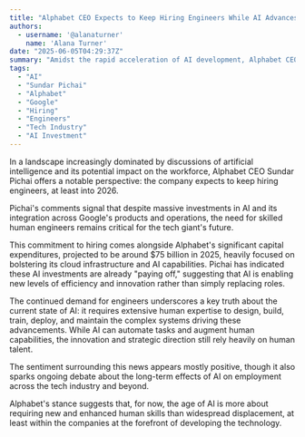 ```yaml
---
title: "Alphabet CEO Expects to Keep Hiring Engineers While AI Advances"
authors:
  - username: '@alanaturner'
    name: 'Alana Turner'
date: "2025-06-05T04:29:37Z"
summary: "Amidst the rapid acceleration of AI development, Alphabet CEO Sundar Pichai states the tech giant plans to continue expanding its engineering workforce, emphasizing the enduring importance of human talent in the age of artificial intelligence."
tags:
  - "AI"
  - "Sundar Pichai"
  - "Alphabet"
  - "Google"
  - "Hiring"
  - "Engineers"
  - "Tech Industry"
  - "AI Investment"
---
```


In a landscape increasingly dominated by discussions of artificial intelligence and its potential impact on the workforce, Alphabet CEO Sundar Pichai offers a notable perspective: the company expects to keep hiring engineers, at least into 2026.

Pichai's comments signal that despite massive investments in AI and its integration across Google's products and operations, the need for skilled human engineers remains critical for the tech giant's future.

This commitment to hiring comes alongside Alphabet's significant capital expenditures, projected to be around $75 billion in 2025, heavily focused on bolstering its cloud infrastructure and AI capabilities. Pichai has indicated these AI investments are already "paying off," suggesting that AI is enabling new levels of efficiency and innovation rather than simply replacing roles.

The continued demand for engineers underscores a key truth about the current state of AI: it requires extensive human expertise to design, build, train, deploy, and maintain the complex systems driving these advancements. While AI can automate tasks and augment human capabilities, the innovation and strategic direction still rely heavily on human talent.

The sentiment surrounding this news appears mostly positive, though it also sparks ongoing debate about the long-term effects of AI on employment across the tech industry and beyond.

Alphabet's stance suggests that, for now, the age of AI is more about requiring new and enhanced human skills than widespread displacement, at least within the companies at the forefront of developing the technology.
